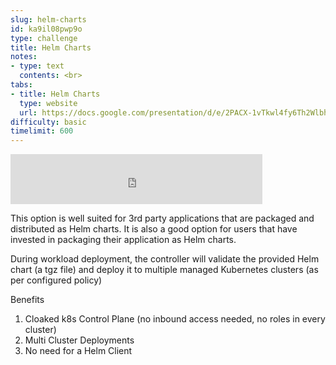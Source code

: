 ```yaml
---
slug: helm-charts
id: ka9il08pwp9o
type: challenge
title: Helm Charts
notes:
- type: text
  contents: <br>
tabs:
- title: Helm Charts
  type: website
  url: https://docs.google.com/presentation/d/e/2PACX-1vTkwl4fy6Th2Wlbhie4B2vrb7XEMuy6AB2JqJon2F86jhN96akOCZzsZxrW4CsLHg/embed?start=false&loop=false&delayms=3000
difficulty: basic
timelimit: 600
---
```


<iframe style="position: relative; height: 80px; width: 80%;" src="https://drive.google.com/file/d/1Dd47dewEcQaHK4tbJX67JUXj1lAP91gR/preview" title="Mp3 player" frameborder="0" allow="accelerometer; autoplay; clipboard-write; encrypted-media; gyroscope; picture-in-picture" allowfullscreen></iframe>

This option is well suited for 3rd party applications that are packaged and distributed as Helm charts. It is also a good option for users that have invested in packaging their application as Helm charts.

During workload deployment, the controller will validate the provided Helm chart (a tgz file) and deploy it to multiple managed Kubernetes clusters (as per configured policy)

Benefits

1. Cloaked k8s Control Plane (no inbound access needed, no roles in every cluster)
2. Multi Cluster Deployments
3. No need for a Helm Client
